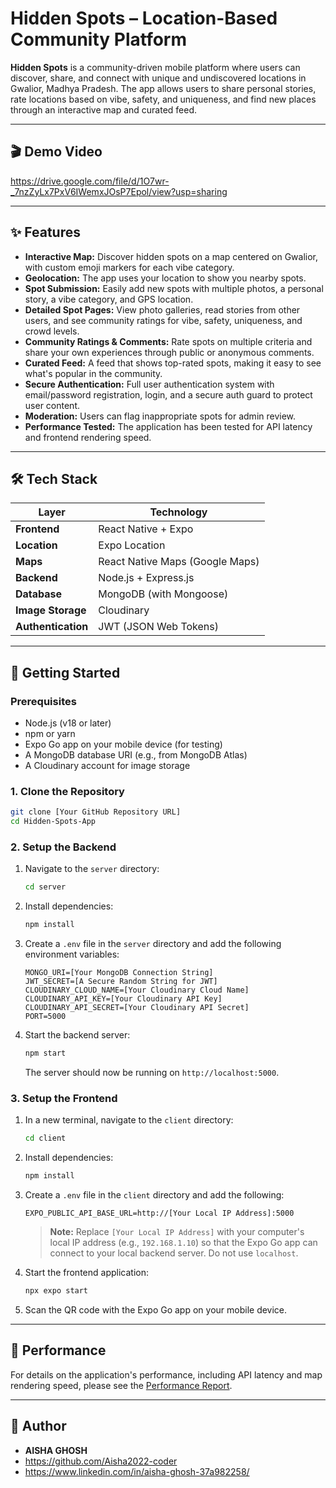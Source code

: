 # Hidden Spots – Location-Based Community Platform

**Hidden Spots** is a community-driven mobile platform where users can discover, share, and connect with unique and undiscovered locations in Gwalior, Madhya Pradesh. The app allows users to share personal stories, rate locations based on vibe, safety, and uniqueness, and find new places through an interactive map and curated feed.

---

## 🎬 Demo Video

https://drive.google.com/file/d/1O7wr-_7nzZyLx7PxV6IWemxJOsP7Epol/view?usp=sharing

---

## ✨ Features

- **Interactive Map:** Discover hidden spots on a map centered on Gwalior, with custom emoji markers for each vibe category.
- **Geolocation:** The app uses your location to show you nearby spots.
- **Spot Submission:** Easily add new spots with multiple photos, a personal story, a vibe category, and GPS location.
- **Detailed Spot Pages:** View photo galleries, read stories from other users, and see community ratings for vibe, safety, uniqueness, and crowd levels.
- **Community Ratings & Comments:** Rate spots on multiple criteria and share your own experiences through public or anonymous comments.
- **Curated Feed:** A feed that shows top-rated spots, making it easy to see what's popular in the community.
- **Secure Authentication:** Full user authentication system with email/password registration, login, and a secure auth guard to protect user content.
- **Moderation:** Users can flag inappropriate spots for admin review.
- **Performance Tested:** The application has been tested for API latency and frontend rendering speed.

---

## 🛠️ Tech Stack

| Layer         | Technology                     |
| ------------- | ------------------------------ |
| **Frontend**  | React Native + Expo            |
| **Location**  | Expo Location                  |
| **Maps**      | React Native Maps (Google Maps)|
| **Backend**   | Node.js + Express.js           |
| **Database**  | MongoDB (with Mongoose)        |
| **Image Storage**| Cloudinary                     |
| **Authentication**| JWT (JSON Web Tokens)          |

---

## 🚀 Getting Started

### Prerequisites

- Node.js (v18 or later)
- npm or yarn
- Expo Go app on your mobile device (for testing)
- A MongoDB database URI (e.g., from MongoDB Atlas)
- A Cloudinary account for image storage

### 1. Clone the Repository

```sh
git clone [Your GitHub Repository URL]
cd Hidden-Spots-App
```

### 2. Setup the Backend

1.  Navigate to the `server` directory:
    ```sh
    cd server
    ```
2.  Install dependencies:
    ```sh
    npm install
    ```
3.  Create a `.env` file in the `server` directory and add the following environment variables:
    ```env
    MONGO_URI=[Your MongoDB Connection String]
    JWT_SECRET=[A Secure Random String for JWT]
    CLOUDINARY_CLOUD_NAME=[Your Cloudinary Cloud Name]
    CLOUDINARY_API_KEY=[Your Cloudinary API Key]
    CLOUDINARY_API_SECRET=[Your Cloudinary API Secret]
    PORT=5000
    ```
4.  Start the backend server:
    ```sh
    npm start
    ```
    The server should now be running on `http://localhost:5000`.

### 3. Setup the Frontend

1.  In a new terminal, navigate to the `client` directory:
    ```sh
    cd client
    ```
2.  Install dependencies:
    ```sh
    npm install
    ```
3.  Create a `.env` file in the `client` directory and add the following:
    ```env
    EXPO_PUBLIC_API_BASE_URL=http://[Your Local IP Address]:5000
    ```
    > **Note:** Replace `[Your Local IP Address]` with your computer's local IP address (e.g., `192.168.1.10`) so that the Expo Go app can connect to your local backend server. Do not use `localhost`.

4.  Start the frontend application:
    ```sh
    npx expo start
    ```
5.  Scan the QR code with the Expo Go app on your mobile device.

---

## 🧪 Performance

For details on the application's performance, including API latency and map rendering speed, please see the [Performance Report](./performance.md).

---

## 👤 Author

- **AISHA GHOSH**
- https://github.com/Aisha2022-coder
- https://www.linkedin.com/in/aisha-ghosh-37a982258/